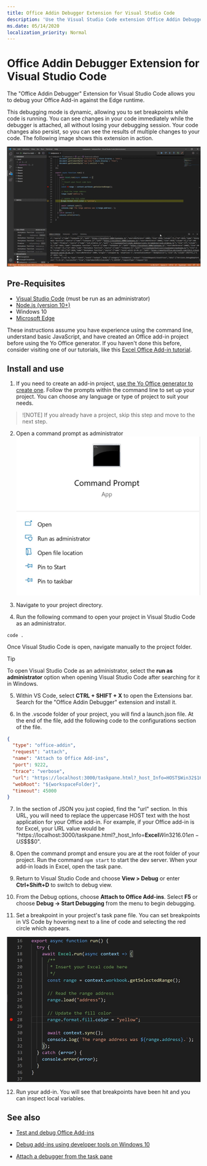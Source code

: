 ```yaml
---
title: Office Addin Debugger Extension for Visual Studio Code
description: 'Use the Visual Studio Code extension Office Addin Debugger to debug your Office add-in.'
ms.date: 05/14/2020
localization_priority: Normal
---
```


# Office Addin Debugger Extension for Visual Studio Code

The "Office Addin Debugger" Extension for Visual Studio Code allows you to debug your Office Add-in against the Edge runtime.

This debugging mode is dynamic, allowing you to set breakpoints while code is running. You can see changes in your code immediately while the debugger is attached, all without losing your debugging session. Your code changes also persist, so you can see the results of multiple changes to your code. The following image shows this extension in action.

![Office Addin Debugger Extension debugging a section of Excel Add-ins](../images/vs-debugger-extension-for-office-addins.jpg)

## Pre-Requisites

- [Visual Studio Code](https://code.visualstudio.com/) (must be run as an administrator)
- [Node.js (version 10+)](https://nodejs.org/)
- Windows 10
- [Microsoft Edge](https://www.microsoft.com/edge)

These instructions assume you have experience using the command line, understand basic JavaScript, and have created an Office add-in project before using the Yo Office generator. If you haven't done this before, consider visiting one of our tutorials, like this [Excel Office Add-in tutorial](../tutorials/excel-tutorial.md).

## Install and use

1. If you need to create an add-in project, [use the Yo Office generator to create one](https://docs.microsoft.com/office/dev/add-ins/quickstarts/excel-quickstart-jquery?tabs=yeomangenerator). Follow the prompts within the command line to set up your project. You can choose any language or type of project to suit your needs.

> ![NOTE]
> If you already have a project, skip this step and move to the next step.

2. Open a command prompt as administrator
   ![Command prompt options, including "run as administrator" in Windows 10](../images/run-as-administrator-vs-code.jpg)

3. Navigate to your project directory.

4. Run the following command to open your project in Visual Studio Code as an administrator.

```command line
code .
```

Once Visual Studio Code is open, navigate manually to the project folder.

> [!TIP]
> To open Visual Studio Code as an administrator, select the **run as administrator** option when opening Visual Studio Code after searching for it in Windows.

5. Within VS Code, select **CTRL + SHIFT + X** to open the Extensions bar. Search for the "Office Addin Debugger" extension and install it.

6. In the .vscode folder of your project, you will find a launch.json file. At the end of the file, add the following code to the configurations section of the file.

```JSON
{
  "type": "office-addin",
  "request": "attach",
  "name": "Attach to Office Add-ins",
  "port": 9222,
  "trace": "verbose",
  "url": "https://localhost:3000/taskpane.html?_host_Info=HOST$Win32$16.01$en-US$$$$0",
  "webRoot": "${workspaceFolder}",
  "timeout": 45000
}
```

7. In the section of JSON you just copied, find the "url" section. In this URL, you will need to replace the uppercase HOST text with the host application for your Office add-in. For example, if your Office add-in is for Excel, your URL value would be "https://localhost:3000/taskpane.html?_host_Info=<strong>Excel</strong>$Win32$16.01$en-US$\$\$\$0".

8. Open the command prompt and ensure you are at the root folder of your project. Run the command `npm start` to start the dev server. When your add-in loads in Excel, open the task pane.

9. Return to Visual Studio Code and choose **View > Debug** or enter **Ctrl+Shift+D** to switch to debug view.

10. From the Debug options, choose **Attach to Office Add-ins**. Select **F5** or choose **Debug -> Start Debugging** from the menu to begin debugging.

11. Set a breakpoint in your project's task pane file. You can set breakpoints in VS Code by hovering next to a line of code and selecting the red circle which appears.

![A red circle appears on a line of code in VS Code](../images/set-breakpoint.jpg)

12. Run your add-in. You will see that breakpoints have been hit and you can inspect local variables.

## See also

* [Test and debug Office Add-ins](test-debug-office-add-ins.md)

* [Debug add-ins using developer tools on Windows 10](debug-add-ins-using-f12-developer-tools.md)

* [Attach a debugger from the task pane](attach-debugger-from-task-pane.md)